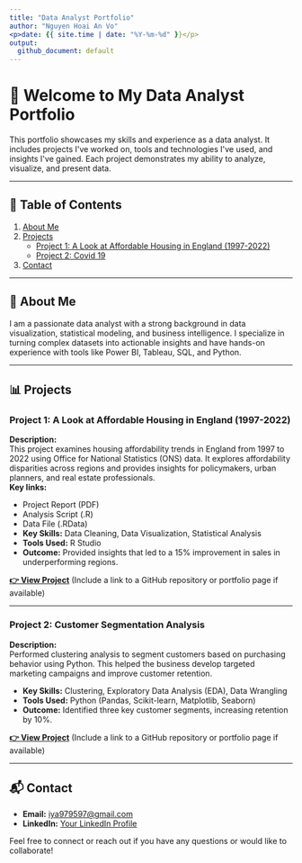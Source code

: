 ```yaml
---
title: "Data Analyst Portfolio"
author: "Nguyen Hoai An Vo"
<p>date: {{ site.time | date: "%Y-%m-%d" }}</p>
output:
  github_document: default
---
```


# 👋 Welcome to My Data Analyst Portfolio

This portfolio showcases my skills and experience as a data analyst. It includes projects I've worked on, tools and technologies I've used, and insights I've gained. Each project demonstrates my ability to analyze, visualize, and present data.

---

## 📂 Table of Contents
1. [About Me](#about-me)
2. [Projects](#projects)
    - [Project 1: A Look at Affordable Housing in England (1997-2022)](#project-1-sales-performance-dashboard)
    - [Project 2:  Covid 19](#project-2-customer-segmentation-analysis)
3. [Contact](#contact)

---

## 📖 About Me
I am a passionate data analyst with a strong background in data visualization, statistical modeling, and business intelligence. I specialize in turning complex datasets into actionable insights and have hands-on experience with tools like Power BI, Tableau, SQL, and Python.

---

## 📊 Projects

### **Project 1: A Look at Affordable Housing in England (1997-2022)**
**Description:**  
This project examines housing affordability trends in England from 1997 to 2022 using Office for National Statistics (ONS) data. It explores affordability disparities across regions and provides insights for policymakers, urban planners, and real estate professionals.  
**Key links:**  
- Project Report (PDF)
- Analysis Script (.R)
- Data File (.RData)
- **Key Skills:** Data Cleaning, Data Visualization, Statistical Analysis
- **Tools Used:** R Studio
- **Outcome:** Provided insights that led to a 15% improvement in sales in underperforming regions.  

**[👉 View Project](#)** (Include a link to a GitHub repository or portfolio page if available)

---

### **Project 2: Customer Segmentation Analysis**
**Description:**  
Performed clustering analysis to segment customers based on purchasing behavior using Python. This helped the business develop targeted marketing campaigns and improve customer retention.  

- **Key Skills:** Clustering, Exploratory Data Analysis (EDA), Data Wrangling  
- **Tools Used:** Python (Pandas, Scikit-learn, Matplotlib, Seaborn)  
- **Outcome:** Identified three key customer segments, increasing retention by 10%.  

**[👉 View Project](#)** (Include a link to a GitHub repository or portfolio page if available)

---

## 📬 Contact
- **Email:** [iya979597@gmail.com](mailto:iya979597@gmail.com)  
- **LinkedIn:** [Your LinkedIn Profile](https://www.linkedin.com/in/vnhoaian/)  

Feel free to connect or reach out if you have any questions or would like to collaborate!
